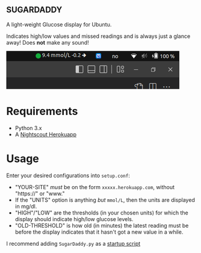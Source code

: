 ## SUGARDADDY
 A light-weight Glucose display for Ubuntu.

 Indicates high/low values and missed readings and is always just a glance away! Does __not__ make any sound!


![Example image](/media/example.png)
# Requirements
 - Python 3.x
 - A [Nightscout Herokuapp](https://nightscout.github.io/vendors/heroku/new_user/)

# Usage
Enter your desired configurations into `setup.conf`:
- "YOUR-SITE" _must_ be on the form `xxxxx.herokuapp.com`, without "https://" or "www."
- If the "UNITS" option is anything _but_ `mmol/L`, then the units are displayed in mg/dl.
- "HIGH"/"LOW" are the thresholds (in your chosen units) for which the display should indicate high/low glucose levels.
- "OLD-THRESHOLD" is how old (in minutes) the latest reading must be before the display indicates that it hasn't got a new value in a while.

I recommend adding `SugarDaddy.py` as a [startup script](https://linuxconfig.org/how-to-run-script-on-startup-on-ubuntu-20-04-focal-fossa-server-desktop)
